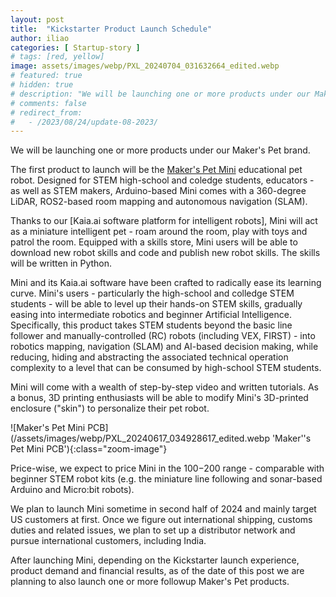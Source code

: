 ```yaml
---
layout: post
title:  "Kickstarter Product Launch Schedule"
author: iliao
categories: [ Startup-story ]
# tags: [red, yellow]
image: assets/images/webp/PXL_20240704_031632664_edited.webp
# featured: true
# hidden: true
# description: "We will be launching one or more products under our Maker's Pet brand."
# comments: false
# redirect_from:
#   - /2023/08/24/update-08-2023/
---
```

We will be launching one or more products under our Maker's Pet brand.

The first product to launch will be the [Maker's Pet Mini](https://makerspet.com/blog/kickstarter-launch-mini/) educational pet robot. Designed for STEM high-school and coledge students, educators - as well as STEM makers, Arduino-based Mini comes with a 360-degree LiDAR, ROS2-based room mapping and autonomous navigation (SLAM).

Thanks to our [Kaia.ai software platform for intelligent robots], Mini will act as a miniature intelligent pet - roam around the room, play with toys and patrol the room. Equipped with a skills store, Mini users will be able to download new robot skills and code and publish new robot skills. The skills will be written in Python.

Mini and its Kaia.ai software have been crafted to radically ease its learning curve. Mini's users - particularly the high-school and colledge STEM students - will be able to level up their hands-on STEM skills, gradually easing into intermediate robotics and beginner Artificial Intelligence. Specifically, this product takes STEM students beyond the basic line follower and manually-controlled (RC) robots (including VEX, FIRST) - into robotics mapping, navigation (SLAM) and AI-based decision making, while reducing, hiding and abstracting the associated technical operation complexity to a level that can be consumed by high-school STEM students.

Mini will come with a wealth of step-by-step video and written tutorials. As a bonus, 3D printing enthusiasts will be able to modify Mini's 3D-printed enclosure ("skin") to personalize their pet robot.

![Maker's Pet Mini PCB](/assets/images/webp/PXL_20240617_034928617_edited.webp 'Maker''s Pet Mini PCB'){:class="zoom-image"}

Price-wise, we expect to price Mini in the $100-$200 range - comparable with beginner STEM robot kits (e.g. the miniature line following and sonar-based Arduino and Micro:bit robots).

We plan to launch Mini sometime in second half of 2024 and mainly target US customers at first. Once we figure out international shipping, customs duties and related issues, we plan to set up a distributor network and pursue international customers, including India.

After launching Mini, depending on the Kickstarter launch experience, product demand and financial results, as of the date of this post we are planning to also launch one or more followup Maker's Pet products.
